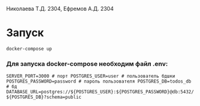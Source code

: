 Николаева Т.Д. 2304, Ефремов А.Д. 2304
# Запуск 

`docker-compose up`

### Для запуска docker-compose необходим файл .env:

`
SERVER_PORT=3000 # порт
POSTGRES_USER=user # пользователь бдшки
POSTGRES_PASSWORD=password # пароль пользователя
POSTGRES_DB=todos_db # бд
DATABASE_URL=postgres://${POSTGRES_USER}:${POSTGRES_PASSWORD}@db:5432/${POSTGRES_DB}?schema=public
`
